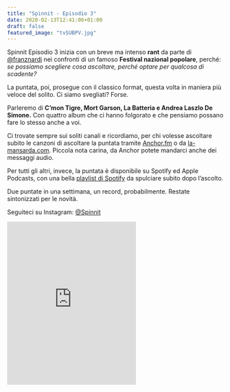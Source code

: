 ```yaml
---
title: "Spinnit - Episodio 3"
date: 2020-02-13T12:41:06+01:00
draft: false
featured_image: "tvSUBPV.jpg"
---
```


Spinnit Episodio 3 inizia con un breve ma intenso **rant** da parte di [@franznardi](https://www.instagram.com/franznardi/?hl=it) nei confronti di un famoso **Festival nazional popolare**, perché: _se possiamo scegliere cosa ascoltare, perché optare per qualcosa di scadente?_

La puntata, poi, prosegue con il classico format, questa volta in maniera più veloce del solito. Ci siamo svegliati? Forse. 

Parleremo di **C’mon Tigre, Mort Garson, La Batteria e Andrea Laszlo De Simone.** Con quattro album che ci hanno folgorato e che pensiamo possano fare lo stesso anche a voi. 

Ci trovate sempre sui soliti canali e ricordiamo, per chi volesse ascoltare subito le canzoni di ascoltare la puntata tramite [Anchor.fm](https://anchor.fm/spinnit) o da [la-mansarda.com](https://la-mansarda.com/work/). Piccola nota carina, da Anchor potete mandarci anche dei messaggi audio. 

Per tutti gli altri, invece, la puntata è disponibile su Spotify ed Apple Podcasts, con una bella [playlist di Spotify](https://open.spotify.com/playlist/6yBQFcUBj073qG4IYT3T3I?si=nQbHv075SuuE1L7eLXQ5uQ) da spulciare subito dopo l’ascolto. 

Due puntate in una settimana, un record, probabilmente. Restate sintonizzati per le novità. 

Seguiteci su Instagram: [@Spinnit](https://www.instagram.com/spinn.it/?hl=it)

<iframe src="https://open.spotify.com/embed/playlist/6yBQFcUBj073qG4IYT3T3I" width="300" height="380" frameborder="0" allowtransparency="true" allow="encrypted-media"></iframe>